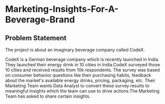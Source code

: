 # Marketing-Insights-For-A-Beverage-Brand
## Problem Statement

The project is about an imaginary beverage company called CodeX.
 
 CodeX is a German beverage company which is recently launched in India. They launched their
 energy drink in 10 cities in India.CodeX surveyed those 10 cities and received results from 10k
 respondents. The survey was based on consumer behavior questions like their purchasing
 habits, feedback about the market's available energy drinks, pricing, packaging, etc. Their
 Marketing Team wants Data Analyst to convert these survey results to meaningful insights which
 the team can use to drive actions.The Marketing Team has asked to share certain insights.
